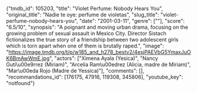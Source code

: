 {"tmdb_id": 105203, "title": "Violet Perfume: Nobody Hears You", "original_title": "Nadie te oye: perfume de violetas", "slug_title": "violet-perfume-nobody-hears-you", "date": "2001-03-11", "genre": [""], "score": "6.5/10", "synopsis": "A poignant and moving urban drama, focusing on the growing problem of sexual assault in Mexico City. Director Sistach fictionalizes the true story of a friendship between two adolescent girls which is torn apart when one of them is brutally raped.", "image": "https://image.tmdb.org/t/p/w185_and_h278_bestv2/4esjPAEVbG5YmaxJuOK6BmAwWmE.jpg", "actors": ["Ximena Ayala (Yesica)", "Nancy Guti\u00e9rrez (Miriam)", "Arcelia Ram\u00edrez (Alicia, madre de Miriam)", "Mar\u00eda Rojo (Madre de Yessica)"], "comments": [], "recommandations_id": [176175, 47916, 119308, 345806], "youtube_key": "notfound"}